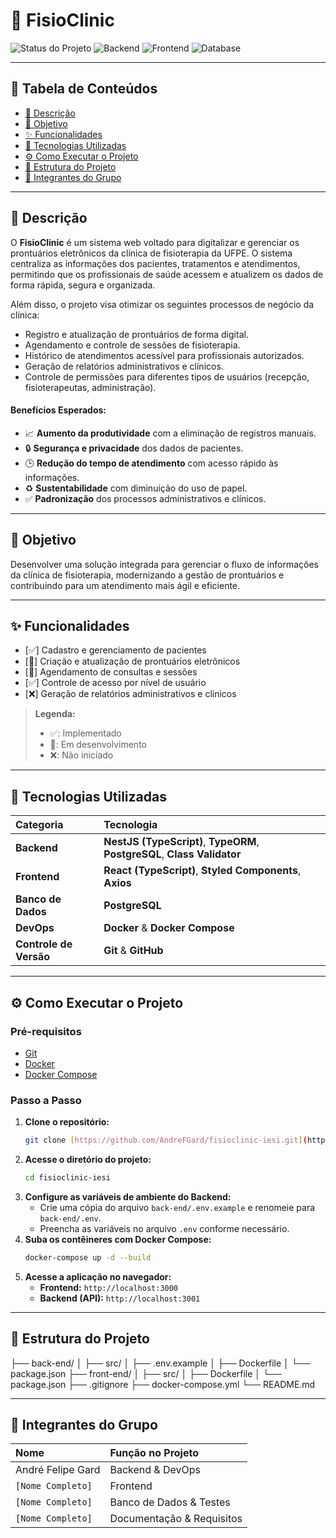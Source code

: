# 📌 FisioClinic

![Status do Projeto](https://img.shields.io/badge/status-em_desenvolvimento-yellow)
![Backend](https://img.shields.io/badge/backend-NestJS-red)
![Frontend](https://img.shields.io/badge/frontend-React-blueviolet)
![Database](https://img.shields.io/badge/database-PostgreSQL-blue)

---

## 📖 Tabela de Conteúdos
- [📝 Descrição](#-descrição)
- [🎯 Objetivo](#-objetivo)
- [✨ Funcionalidades](#-funcionalidades)
- [🚀 Tecnologias Utilizadas](#-tecnologias-utilizadas)
- [⚙️ Como Executar o Projeto](#️-como-executar-o-projeto)
- [📂 Estrutura do Projeto](#-estrutura-do-projeto)
- [👥 Integrantes do Grupo](#-integrantes-do-grupo)

---

## 📝 Descrição

O **FisioClinic** é um sistema web voltado para digitalizar e gerenciar os prontuários eletrônicos da clínica de fisioterapia da UFPE. O sistema centraliza as informações dos pacientes, tratamentos e atendimentos, permitindo que os profissionais de saúde acessem e atualizem os dados de forma rápida, segura e organizada.

Além disso, o projeto visa otimizar os seguintes processos de negócio da clínica:
-   Registro e atualização de prontuários de forma digital.
-   Agendamento e controle de sessões de fisioterapia.
-   Histórico de atendimentos acessível para profissionais autorizados.
-   Geração de relatórios administrativos e clínicos.
-   Controle de permissões para diferentes tipos de usuários (recepção, fisioterapeutas, administração).

#### Benefícios Esperados:
-   📈 **Aumento da produtividade** com a eliminação de registros manuais.
-   🔒 **Segurança e privacidade** dos dados de pacientes.
-   🕒 **Redução do tempo de atendimento** com acesso rápido às informações.
-   ♻️ **Sustentabilidade** com diminuição do uso de papel.
-   ✅ **Padronização** dos processos administrativos e clínicos.

---

## 🎯 Objetivo

Desenvolver uma solução integrada para gerenciar o fluxo de informações da clínica de fisioterapia, modernizando a gestão de prontuários e contribuindo para um atendimento mais ágil e eficiente.

---

## ✨ Funcionalidades

-   [✅] Cadastro e gerenciamento de pacientes
-   [🚧] Criação e atualização de prontuários eletrônicos
-   [🚧] Agendamento de consultas e sessões
-   [✅] Controle de acesso por nível de usuário
-   [❌] Geração de relatórios administrativos e clínicos

> **Legenda:**
> -   ✅: Implementado
> -   🚧: Em desenvolvimento
> -   ❌: Não iniciado

---

## 🚀 Tecnologias Utilizadas

| Categoria          | Tecnologia                                                              |
| :----------------- | :---------------------------------------------------------------------- |
| **Backend** | **NestJS (TypeScript)**, **TypeORM**, **PostgreSQL**, **Class Validator** |
| **Frontend** | **React (TypeScript)**, **Styled Components**, **Axios** |
| **Banco de Dados** | **PostgreSQL** |
| **DevOps** | **Docker** & **Docker Compose** |
| **Controle de Versão** | **Git** & **GitHub** |

---

## ⚙️ Como Executar o Projeto

### Pré-requisitos
-   [Git](https://git-scm.com/)
-   [Docker](https://www.docker.com/products/docker-desktop/)
-   [Docker Compose](https://docs.docker.com/compose/install/)

### Passo a Passo
1.  **Clone o repositório:**
    ```bash
    git clone [https://github.com/AndreFGard/fisioclinic-iesi.git](https://github.com/AndreFGard/fisioclinic-iesi.git)
    ```
2.  **Acesse o diretório do projeto:**
    ```bash
    cd fisioclinic-iesi
    ```
3.  **Configure as variáveis de ambiente do Backend:**
    -   Crie uma cópia do arquivo `back-end/.env.example` e renomeie para `back-end/.env`.
    -   Preencha as variáveis no arquivo `.env` conforme necessário.
4.  **Suba os contêineres com Docker Compose:**
    ```bash
    docker-compose up -d --build
    ```
5.  **Acesse a aplicação no navegador:**
    -   **Frontend:** `http://localhost:3000`
    -   **Backend (API):** `http://localhost:3001`

---

## 📂 Estrutura do Projeto

├── back-end/
│   ├── src/
│   ├── .env.example
│   ├── Dockerfile
│   └── package.json
├── front-end/
│   ├── src/
│   ├── Dockerfile
│   └── package.json
├── .gitignore
├── docker-compose.yml
└── README.md

---

## 👥 Integrantes do Grupo

| Nome              | Função no Projeto           |
| :---------------- | :-------------------------- |
| André Felipe Gard | Backend & DevOps            |
| `[Nome Completo]`   | Frontend                    |
| `[Nome Completo]`   | Banco de Dados & Testes     |
| `[Nome Completo]`   | Documentação & Requisitos |
